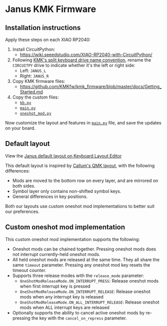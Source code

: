 # Janus KMK Firmware

## Installation instructions

Apply these steps on each XIAO RP2040:

1. Install CircuitPython:
    * https://wiki.seeedstudio.com/XIAO-RP2040-with-CircuitPython/
2. Following [KMK's split keyboard drive name convention](https://github.com/KMKfw/kmk_firmware/blob/master/docs/split_keyboards.md#drive-names), rename the `CIRCUITPY` drive to indicate whether it's the left or right side:
    * Left: `JANUS_L`
    * Right: `JANUS_R`
2. Copy KMK firmware files:
    * https://github.com/KMKfw/kmk_firmware/blob/master/docs/Getting_Started.md
3. Copy the custom files:
    * [`kb.py`](kb.py)
    * [`main.py`](main.py)
    * [`oneshot_mod.py`](oneshot_mod.py)

Now customize the layout and features in [`main.py`](main.py) file, and save the updates on your board.

## Default layout

View the [Janus default layout on Keyboard Layout Editor](http://www.keyboard-layout-editor.com/#/gists/5144ea6a6c998df5f502f9240068de80)

This default layout is inspired by [Callum's QMK layout](https://github.com/qmk/qmk_firmware/tree/master/users/callum), with the following differences:

* Mods are moved to the bottom row on every layer, and are mirrored on both sides.
* Symbol layer only contains non-shifted symbol keys.
* General differences in key positions.

Both our layouts use custom oneshot mod implementations to better suit our preferences.

## Custom oneshot mod implementation

This custom oneshot mod implementation supports the following:

* Oneshot mods can be chained together. Pressing oneshot mods does not interrupt currently-held oneshot mods.
* All held oneshot mods are released at the same time. They all share the same `timeout` parameter. Pressing any oneshot mod key resets the timeout counter.
* Supports three release modes with the `release_mode` parameter:
    * `OneShotModReleaseMode.ON_INTERRUPT_PRESS`: Release oneshot mods when first interrupt key is pressed
    * `OneShotModReleaseMode.ON_INTERRUPT_RELEASE`: Release oneshot mods when any interrupt key is released
    * `OneShotModReleaseMode.ON_ALL_INTERRUPT_RELEASE`: Release oneshot mods when ALL interrupt keys are released
* Optionally supports the ability to cancel active oneshot mods by re-pressing the key with the `cancel_on_repress` parameter.
